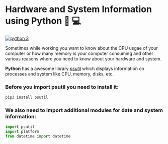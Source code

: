 # **Hardware and System Information using Python** :snake:  :computer:

[![python 3](https://img.shields.io/badge/python-3.8-blue)](https://python.org)

 Sometimes while working you want to know about the CPU usgae of your computer or how many memory is your computer consuming and other various reasons where you need to know about your hardware and system. 

 **Python** has a awesome library [*psutil*](https://github.com/giampaolo/psutil) which displays information on processes and system like CPU, memory, disks, etc.
 

### Before you import psutil you need to install it:

  ```python 
 pip3 install psutil
 ```
 

### We also need to import additional modules for date and system information:

```python
import psutil
import platform
from datetime import datetime
```
